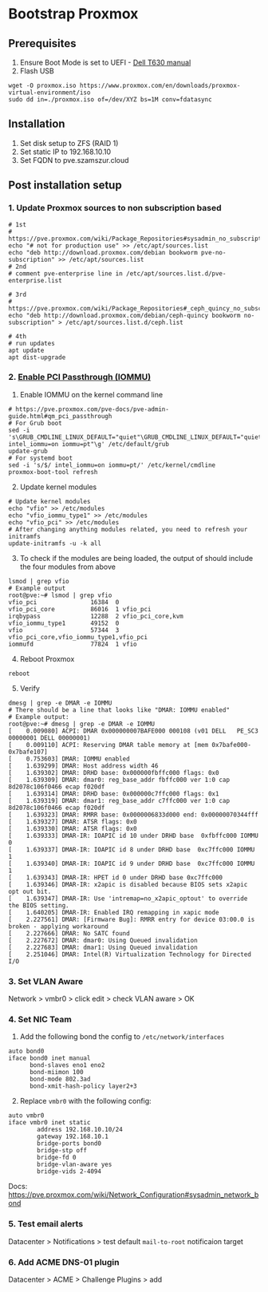 # Bootstrap Proxmox

## Prerequisites

1. Ensure Boot Mode is set to UEFI - [Dell T630 manual](https://www.dell.com/support/manuals/pl-pl/poweredge-t630/t630_om/boot-settings-details?guid=guid-2f825dc7-a22a-482f-bbec-c2c19fe78781&lang=en-us)
2. Flash USB
```shell
wget -O proxmox.iso https://www.proxmox.com/en/downloads/proxmox-virtual-environment/iso
sudo dd in=./proxmox.iso of=/dev/XYZ bs=1M conv=fdatasync
```

## Installation

1. Set disk setup to ZFS (RAID 1)
2. Set static IP to 192.168.10.10
3. Set FQDN to pve.szamszur.cloud

## Post installation setup

### 1. Update Proxmox sources to non subscription based

```shell
# 1st
# https://pve.proxmox.com/wiki/Package_Repositories#sysadmin_no_subscription_repo
echo "# not for production use" >> /etc/apt/sources.list
echo "deb http://download.proxmox.com/debian bookworm pve-no-subscription" >> /etc/apt/sources.list
# 2nd
# comment pve-enterprise line in /etc/apt/sources.list.d/pve-enterprise.list

# 3rd
# https://pve.proxmox.com/wiki/Package_Repositories#_ceph_quincy_no_subscription_repository
echo "deb http://download.proxmox.com/debian/ceph-quincy bookworm no-subscription" > /etc/apt/sources.list.d/ceph.list

# 4th
# run updates
apt update
apt dist-upgrade
```

### 2. [Enable PCI Passthrough (IOMMU)](https://pve.proxmox.com/wiki/PCI_Passthrough)

1. Enable IOMMU on the kernel command line
```shell
# https://pve.proxmox.com/pve-docs/pve-admin-guide.html#qm_pci_passthrough
# For Grub boot
sed -i 's\GRUB_CMDLINE_LINUX_DEFAULT="quiet"\GRUB_CMDLINE_LINUX_DEFAULT="quiet intel_iommu=on iommu=pt"\g' /etc/default/grub
update-grub
# For systemd boot
sed -i 's/$/ intel_iommu=on iommu=pt/' /etc/kernel/cmdline
proxmox-boot-tool refresh
```

2. Update kernel modules
```shell
# Update kernel modules
echo "vfio" >> /etc/modules
echo "vfio_iommu_type1" >> /etc/modules
echo "vfio_pci" >> /etc/modules
# After changing anything modules related, you need to refresh your initramfs
update-initramfs -u -k all
```

3. To check if the modules are being loaded, the output of should include the four modules from above
```shell
lsmod | grep vfio
# Example output
root@pve:~# lsmod | grep vfio
vfio_pci               16384  0
vfio_pci_core          86016  1 vfio_pci
irqbypass              12288  2 vfio_pci_core,kvm
vfio_iommu_type1       49152  0
vfio                   57344  3 vfio_pci_core,vfio_iommu_type1,vfio_pci
iommufd                77824  1 vfio
```

4. Reboot Proxmox
```shell
reboot
```

5. Verify
```shell
dmesg | grep -e DMAR -e IOMMU
# There should be a line that looks like "DMAR: IOMMU enabled"
# Example output:
root@pve:~# dmesg | grep -e DMAR -e IOMMU
[    0.009080] ACPI: DMAR 0x000000007BAFE000 000108 (v01 DELL   PE_SC3   00000001 DELL 00000001)
[    0.009110] ACPI: Reserving DMAR table memory at [mem 0x7bafe000-0x7bafe107]
[    0.753603] DMAR: IOMMU enabled
[    1.639299] DMAR: Host address width 46
[    1.639302] DMAR: DRHD base: 0x000000fbffc000 flags: 0x0
[    1.639309] DMAR: dmar0: reg_base_addr fbffc000 ver 1:0 cap 8d2078c106f0466 ecap f020df
[    1.639314] DMAR: DRHD base: 0x000000c7ffc000 flags: 0x1
[    1.639319] DMAR: dmar1: reg_base_addr c7ffc000 ver 1:0 cap 8d2078c106f0466 ecap f020df
[    1.639323] DMAR: RMRR base: 0x0000006833d000 end: 0x00000070344fff
[    1.639327] DMAR: ATSR flags: 0x0
[    1.639330] DMAR: ATSR flags: 0x0
[    1.639333] DMAR-IR: IOAPIC id 10 under DRHD base  0xfbffc000 IOMMU 0
[    1.639337] DMAR-IR: IOAPIC id 8 under DRHD base  0xc7ffc000 IOMMU 1
[    1.639340] DMAR-IR: IOAPIC id 9 under DRHD base  0xc7ffc000 IOMMU 1
[    1.639343] DMAR-IR: HPET id 0 under DRHD base 0xc7ffc000
[    1.639346] DMAR-IR: x2apic is disabled because BIOS sets x2apic opt out bit.
[    1.639347] DMAR-IR: Use 'intremap=no_x2apic_optout' to override the BIOS setting.
[    1.640205] DMAR-IR: Enabled IRQ remapping in xapic mode
[    2.227561] DMAR: [Firmware Bug]: RMRR entry for device 03:00.0 is broken - applying workaround
[    2.227666] DMAR: No SATC found
[    2.227672] DMAR: dmar0: Using Queued invalidation
[    2.227683] DMAR: dmar1: Using Queued invalidation
[    2.251046] DMAR: Intel(R) Virtualization Technology for Directed I/O
```

### 3. Set VLAN Aware

Network > vmbr0 > click edit > check VLAN aware > OK

### 4. Set NIC Team

1. Add the following bond the config to `/etc/network/interfaces`
```shell
auto bond0
iface bond0 inet manual
      bond-slaves eno1 eno2
      bond-miimon 100
      bond-mode 802.3ad
      bond-xmit-hash-policy layer2+3
```

2. Replace `vmbr0` with the following config:
```shell
auto vmbr0
iface vmbr0 inet static
        address 192.168.10.10/24
        gateway 192.168.10.1
        bridge-ports bond0
        bridge-stp off
        bridge-fd 0
        bridge-vlan-aware yes
        bridge-vids 2-4094
```

Docs: https://pve.proxmox.com/wiki/Network_Configuration#sysadmin_network_bond

### 5. Test email alerts

Datacenter > Notifications > test default `mail-to-root` notificaion target

### 6. Add ACME DNS-01 plugin

Datacenter > ACME > Challenge Plugins > add
